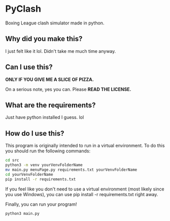 # PyClash
Boxing League clash simulator made in python.

## Why did you make this?
I just felt like it lol. Didn't take me much time anyway.

## Can I use this?
__ONLY IF YOU GIVE ME A SLICE OF PIZZA.__

On a serious note, yes you can. Please __READ THE LICENSE.__

## What are the requirements?
Just have python installed I guess. lol

## How do I use this?
This program is originally intended to run in a virtual environment. To do this
you should run the following commands:

``` bash
cd src
python3 -m venv yourVenvFolderName
mv main.py menuPage.py requirements.txt yourVenvFolderName
cd yourVenvFolderName
pip install -r requirements.txt
```

If you feel like you don't need to use a virtual environment (most likely since you
use Windows), you can use pip install -r requirements.txt right away.

Finally, you can run your program!

``` bash
python3 main.py
```


